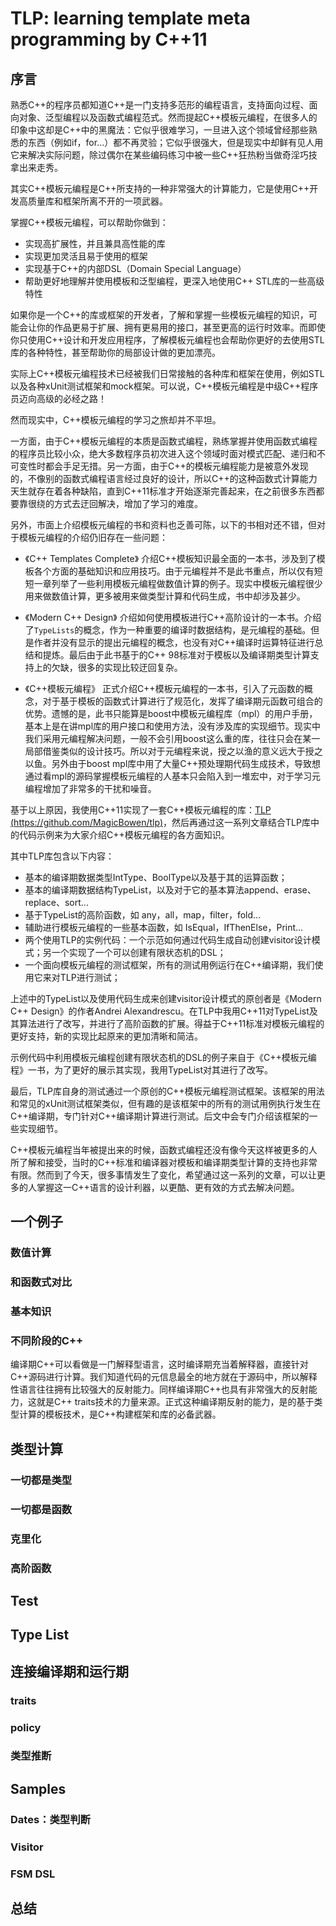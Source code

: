 # TLP: learning template meta programming by C++11

## 序言

熟悉C\++的程序员都知道C\++是一门支持多范形的编程语言，支持面向过程、面向对象、泛型编程以及函数式编程范式。然而提起C\++模板元编程，在很多人的印象中这却是C\++中的黑魔法：它似乎很难学习，一旦进入这个领域曾经那些熟悉的东西（例如if，for...）都不再灵验；它似乎很强大，但是现实中却鲜有见人用它来解决实际问题，除过偶尔在某些编码练习中被一些C\++狂热粉当做奇淫巧技拿出来走秀。

其实C\++模板元编程是C\++所支持的一种非常强大的计算能力，它是使用C\++开发高质量库和框架所离不开的一项武器。

掌握C\++模板元编程，可以帮助你做到：

- 实现高扩展性，并且兼具高性能的库
- 实现更加灵活且易于使用的框架
- 实现基于C\++的内部DSL（Domain Special Language）
- 帮助更好地理解并使用模板和泛型编程，更深入地使用C\++ STL库的一些高级特性

如果你是一个C\++的库或框架的开发者，了解和掌握一些模板元编程的知识，可能会让你的作品更易于扩展、拥有更易用的接口，甚至更高的运行时效率。而即使你只使用C\++设计和开发应用程序，了解模板元编程也会帮助你更好的去使用STL库的各种特性，甚至帮助你的局部设计做的更加漂亮。

实际上C\++模板元编程技术已经被我们日常接触的各种库和框架在使用，例如STL以及各种xUnit测试框架和mock框架。可以说，C\++模板元编程是中级C\++程序员迈向高级的必经之路！

然而现实中，C\++模板元编程的学习之旅却并不平坦。

一方面，由于C\++模板元编程的本质是函数式编程，熟练掌握并使用函数式编程的程序员比较小众，绝大多数程序员初次进入这个领域时面对模式匹配、递归和不可变性时都会手足无措。另一方面，由于C\++的模板元编程能力是被意外发现的，不像别的函数式编程语言经过良好的设计，所以C\++的这种函数式计算能力天生就存在着各种缺陷，直到C\++11标准才开始逐渐完善起来，在之前很多东西都要靠很绕的方式去迂回解决，增加了学习的难度。

另外，市面上介绍模板元编程的书和资料也乏善可陈，以下的书相对还不错，但对于模板元编程的介绍仍旧存在一些问题：

- 《C\++ Templates Complete》
	介绍C++模板知识最全面的一本书，涉及到了模板各个方面的基础知识和应用技巧。由于元编程并不是此书重点，所以仅有短短一章列举了一些利用模板元编程做数值计算的例子。现实中模板元编程很少用来做数值计算，更多被用来做类型计算和代码生成，书中却涉及甚少。

- 《Modern C\++ Design》
	介绍如何使用模板进行C\++高阶设计的一本书。介绍了`TypeLists`的概念，作为一种重要的编译时数据结构，是元编程的基础。但是作者并没有显示的提出元编程的概念，也没有对C\++编译时运算特征进行总结和提炼。最后由于此书基于的C\++ 98标准对于模板以及编译期类型计算支持上的欠缺，很多的实现比较迂回复杂。

- 《C\++模板元编程》
	正式介绍C\++模板元编程的一本书，引入了元函数的概念，对于基于模板的函数式计算进行了规范化，发挥了编译期元函数可组合的优势。遗憾的是，此书只能算是boost中模板元编程库（mpl）的用户手册，基本上是在讲mpl库的用户接口和使用方法，没有涉及库的实现细节。现实中我们采用元编程解决问题，一般不会引用boost这么重的库，往往只会在某一局部借鉴类似的设计技巧。所以对于元编程来说，授之以渔的意义远大于授之以鱼。另外由于boost mpl库中用了大量C\++预处理期代码生成技术，导致想通过看mpl的源码掌握模板元编程的人基本只会陷入到一堆宏中，对于学习元编程增加了非常多的干扰和噪音。

基于以上原因，我使用C\++11实现了一套C\++模板元编程的库：[TLP ](https://github.com/MagicBowen/tlp)[(https://github.com/MagicBowen/tlp)]()，然后再通过这一系列文章结合TLP库中的代码示例来为大家介绍C\++模板元编程的各方面知识。

其中TLP库包含以下内容：
- 基本的编译期数据类型IntType、BoolType以及基于其的运算函数；
- 基本的编译期数据结构TypeList，以及对于它的基本算法append、erase、replace、sort...
- 基于TypeList的高阶函数，如 any，all，map，filter，fold...
- 辅助进行模板元编程的一些基本函数，如 IsEqual，IfThenElse，Print...
- 两个使用TLP的实例代码：一个示范如何通过代码生成自动创建visitor设计模式；另一个实现了一个可以创建有限状态机的DSL；
- 一个面向模板元编程的测试框架，所有的测试用例运行在C\++编译期，我们使用它来对TLP进行测试；

上述中的TypeList以及使用代码生成来创建visitor设计模式的原创者是《Modern C\++ Design》的作者Andrei Alexandrescu。在TLP中我用C\++11对TypeList及其算法进行了改写，并进行了高阶函数的扩展。得益于C\++11标准对模板元编程的更好支持，新的实现比起原来的更加清晰和简洁。

示例代码中利用模板元编程创建有限状态机的DSL的例子来自于《C++模板元编程》一书，为了更好的展示其实现，我用TypeList对其进行了改写。

最后，TLP库自身的测试通过一个原创的C\++模板元编程测试框架。该框架的用法和常见的xUnit测试框架类似，但有趣的是该框架中的所有的测试用例执行发生在C\++编译期，专门针对C\++编译期计算进行测试。后文中会专门介绍该框架的一些实现细节。

C\++模板元编程当年被提出来的时候，函数式编程还没有像今天这样被更多的人所了解和接受，当时的C\++标准和编译器对模板和编译期类型计算的支持也非常有限。然而到了今天，很多事情发生了变化，希望通过这一系列的文章，可以让更多的人掌握这一C\++语言的设计利器，以更酷、更有效的方式去解决问题。

## 一个例子

### 数值计算

### 和函数式对比

### 基本知识

### 不同阶段的C\++

编译期C\++可以看做是一门解释型语言，这时编译期充当着解释器，直接针对C\++源码进行计算。我们知道代码的元信息最全的地方就在于源码中，所以解释性语言往往拥有比较强大的反射能力。同样编译期C\++也具有非常强大的反射能力，这就是C\++ traits技术的力量来源。正式这种编译期反射的能力，是的基于类型计算的模板技术，是C\++构建框架和库的必备武器。

## 类型计算

### 一切都是类型

### 一切都是函数

### 克里化

### 高阶函数

## Test

## Type List

## 连接编译期和运行期

### traits

### policy

### 类型推断

## Samples

### Dates：类型判断

### Visitor

### FSM DSL

## 总结


